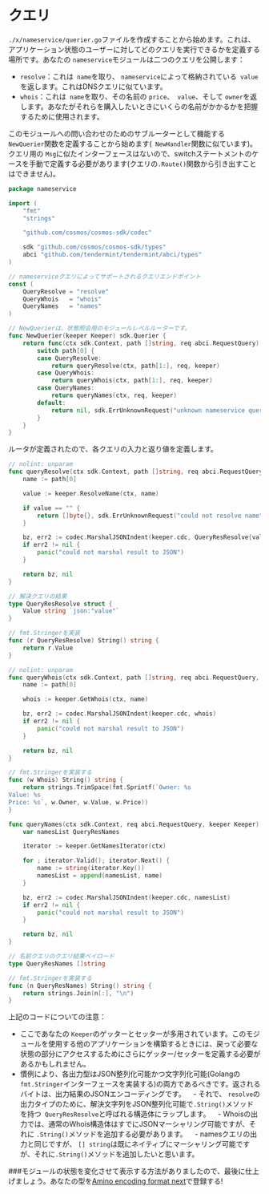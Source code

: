 # クエリ

`./x/nameservice/querier.go`ファイルを作成することから始めます。これは、アプリケーション状態のユーザーに対してどのクエリを実行できるかを定義する場所です。あなたの `nameservice`モジュールは二つのクエリを公開します：

 -  `resolve`：これは` name`を取り、 `nameservice`によって格納されている` value`を返します。これはDNSクエリに似ています。
 -  `whois`：これは` name`を取り、その名前の `price`、` value`、そして `owner`を返します。あなたがそれらを購入したいときにいくらの名前がかかるかを把握するために使用されます。

このモジュールへの問い合わせのためのサブルーターとして機能する `NewQuerier`関数を定義することから始めます(` NewHandler`関数に似ています)。クエリ用の `Msg`に似たインターフェースはないので、switchステートメントのケースを手動で定義する必要があります(クエリの` .Route() `関数から引き出すことはできません)。

```go
package nameservice

import (
	"fmt"
	"strings"

	"github.com/cosmos/cosmos-sdk/codec"

	sdk "github.com/cosmos/cosmos-sdk/types"
	abci "github.com/tendermint/tendermint/abci/types"
)

// nameserviceクエリによってサポートされるクエリエンドポイント
const (
	QueryResolve = "resolve"
	QueryWhois   = "whois"
	QueryNames   = "names"
)

// NewQuerierは、状態照会用のモジュールレベルルーターです。
func NewQuerier(keeper Keeper) sdk.Querier {
	return func(ctx sdk.Context, path []string, req abci.RequestQuery) (res []byte, err sdk.Error) {
		switch path[0] {
		case QueryResolve:
			return queryResolve(ctx, path[1:], req, keeper)
		case QueryWhois:
			return queryWhois(ctx, path[1:], req, keeper)
		case QueryNames:
			return queryNames(ctx, req, keeper)
		default:
			return nil, sdk.ErrUnknownRequest("unknown nameservice query endpoint")
		}
	}
}
```

ルータが定義されたので、各クエリの入力と返り値を定義します。

```go
// nolint: unparam
func queryResolve(ctx sdk.Context, path []string, req abci.RequestQuery, keeper Keeper) (res []byte, err sdk.Error) {
	name := path[0]

	value := keeper.ResolveName(ctx, name)

	if value == "" {
		return []byte{}, sdk.ErrUnknownRequest("could not resolve name")
	}

	bz, err2 := codec.MarshalJSONIndent(keeper.cdc, QueryResResolve{value})
	if err2 != nil {
		panic("could not marshal result to JSON")
	}

	return bz, nil
}

// 解決クエリの結果
type QueryResResolve struct {
	Value string `json:"value"`
}

// fmt.Stringerを実装
func (r QueryResResolve) String() string {
	return r.Value
}

// nolint: unparam
func queryWhois(ctx sdk.Context, path []string, req abci.RequestQuery, keeper Keeper) (res []byte, err sdk.Error) {
	name := path[0]

	whois := keeper.GetWhois(ctx, name)

	bz, err2 := codec.MarshalJSONIndent(keeper.cdc, whois)
	if err2 != nil {
		panic("could not marshal result to JSON")
	}

	return bz, nil
}

// fmt.Stringerを実装する
func (w Whois) String() string {
	return strings.TrimSpace(fmt.Sprintf(`Owner: %s
Value: %s
Price: %s`, w.Owner, w.Value, w.Price))
}

func queryNames(ctx sdk.Context, req abci.RequestQuery, keeper Keeper) (res []byte, err sdk.Error) {
	var namesList QueryResNames

	iterator := keeper.GetNamesIterator(ctx)

	for ; iterator.Valid(); iterator.Next() {
		name := string(iterator.Key())
		namesList = append(namesList, name)
	}

	bz, err2 := codec.MarshalJSONIndent(keeper.cdc, namesList)
	if err2 != nil {
		panic("could not marshal result to JSON")
	}

	return bz, nil
}

// 名前クエリのクエリ結果ペイロード
type QueryResNames []string

// fmt.Stringerを実装する
func (n QueryResNames) String() string {
	return strings.Join(n[:], "\n")
}
```

上記のコードについての注意：

 - ここであなたの `Keeper`のゲッターとセッターが多用されています。このモジュールを使用する他のアプリケーションを構築するときには、戻って必要な状態の部分にアクセスするためにさらにゲッター/セッターを定義する必要があるかもしれません。
 - 慣例により、各出力型はJSON整列化可能かつ文字列化可能(Golangの `fmt.Stringer`インターフェースを実装する)の両方であるべきです。返されるバイトは、出力結果のJSONエンコーディングです。
   - それで、 `resolve`の出力タイプのために、解決文字列をJSON整列化可能で` .String() `メソッドを持つ` QueryResResolve`と呼ばれる構造体にラップします。
   -  Whoisの出力では、通常のWhois構造体はすでにJSONマーシャリング可能ですが、それに `.String()`メソッドを追加する必要があります。
   -  namesクエリの出力と同じですが、 `[] string`は既にネイティブにマーシャリング可能ですが、それに` .String() `メソッドを追加したいと思います。

###モジュールの状態を変化させて表示する方法がありましたので、最後に仕上げましょう。あなたの型を[Amino encoding format next](./codec.md)で登録する!
